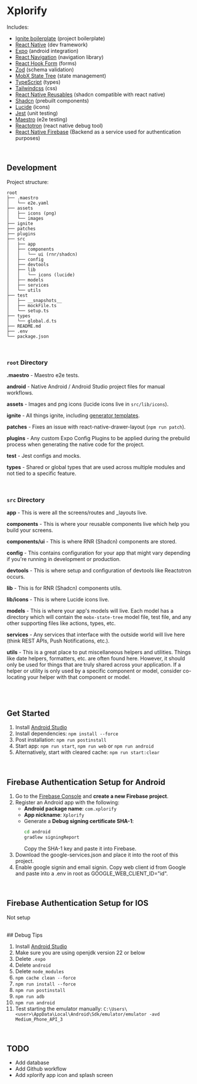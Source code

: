 # Xplorify

Includes:

- [Ignite boilerplate](https://github.com/infinitered/ignite) (project boilerplate)
- [React Native](https://reactnative.dev/) (dev framework)
- [Expo](https://expo.dev/) (android integration)
- [React Navigation](https://reactnavigation.org/) (navigation library)
- [React Hook Form](https://react-hook-form.com/) (forms)
- [Zod](https://zod.dev/) (schema validation)
- [MobX State Tree](https://mobx-state-tree.js.org/intro/welcome) (state management)
- [TypeScript](https://www.typescriptlang.org/) (types)
- [Tailwindcss](https://tailwindcss.com/) (css)
- [React Native Reusables](https://rnr-docs.vercel.app/getting-started/introduction/) (shadcn compatible with react native)
- [Shadcn](https://ui.shadcn.com/) (prebuilt components)
- [Lucide](https://lucide.dev/) (icons)
- [Jest](https://jestjs.io/) (unit testing)
- [Maestro](https://maestro.mobile.dev/) (e2e testing)
- [Reactotron](https://github.com/infinitered/reactotron) (react native debug tool)
- [React Native Firebase](https://rnfirebase.io/) (Backend as a service used for authentication purposes)

<br/>

## Development

Project structure:

```
root
├── .maestro
│   └── e2e.yaml
├── assets
│   ├── icons (png)
│   └── images
├── ignite
├── patches
├── plugins
├── src
│   ├── app
│   ├── components
│   │   └── ui (rnr/shadcn)
│   ├── config
│   ├── devtools
│   ├── lib
│   │   └── icons (lucide)
│   ├── models
│   ├── services
│   └── utils
├── test
│   ├── __snapshots__
│   ├── mockFile.ts
│   └── setup.ts
├── types
│   └── global.d.ts
├── README.md
├── .env
└── package.json
```

<br/>

### `root` Directory

**.maestro** - Maestro e2e tests.

**android** - Native Android / Android Studio project files for manual workflows.

**assets** - Images and png icons (lucide icons live in `src/lib/icons`).

**ignite** - All things ignite, including [generator templates](https://github.com/infinitered/ignite/blob/master/docs/boilerplate/ignite.md).

**patches** - Fixes an issue with react-native-drawer-layout (`npm run patch`).

**plugins** - Any custom Expo Config Plugins to be applied during the prebuild process when generating the native code for the project.

**test** - Jest configs and mocks.

**types** - Shared or global types that are used across multiple modules and not tied to a specific feature.

<br/>

### `src` Directory

**app** -
This is were all the screens/routes and \_layouts live.

**components** -
This is where your reusable components live which help you build your screens.

**components/ui** -
This is where RNR (Shadcn) components are stored.

**config** -
This contains configuration for your app that might vary depending if you're running in development or production.

**devtools** -
This is where setup and configuration of devtools like Reactotron occurs.

**lib** -
This is for RNR (Shadcn) components utils.

**lib/icons** -
This is where Lucide icons live.

**models** -
This is where your app's models will live. Each model has a directory which will contain the `mobx-state-tree` model file, test file, and any other supporting files like actions, types, etc.

**services** -
Any services that interface with the outside world will live here (think REST APIs, Push Notifications, etc.).

**utils** -
This is a great place to put miscellaneous helpers and utilities. Things like date helpers, formatters, etc. are often found here. However, it should only be used for things that are truly shared across your application. If a helper or utility is only used by a specific component or model, consider co-locating your helper with that component or model.

<br/>

<br/>

## Get Started

1. Install [Android Studio](https://reactnative.dev/docs/set-up-your-environment)
2. Install dependencies: `npm install --force`
3. Post installation: `npm run postinstall`
4. Start app: `npm run start`, `npm run web` or `npm run android`
5. Alternatively, start with cleared cache: `npm run start:clear`

<br/>

## Firebase Authentication Setup for Android

1. Go to the [Firebase Console](https://console.firebase.google.com/) and **create a new Firebase project**.
2. Register an Android app with the following:
   - **Android package name**: `com.xplorify`
   - **App nickname**: `Xplorify`
   - Generate a **Debug signing certificate SHA-1**:
     ```bash
     cd android
     gradlew signingReport
     ```
     Copy the SHA-1 key and paste it into Firebase.
3. Download the google-services.json and place it into the root of this project.
4. Enable google signin and email signin. Copy web client id from Google and paste into a .env in root as GOOGLE_WEB_CLIENT_ID="id".
<br/>

## Firebase Authentication Setup for IOS

Not setup

<br/>
## Debug Tips

1. Install [Android Studio](https://reactnative.dev/docs/set-up-your-environment)
2. Make sure you are using openjdk version 22 or below
3. Delete `.expo`
4. Delete `android`
5. Delete `node_modules`
6. `npm cache clean --force`
7. `npm run install --force`
8. `npm run postinstall`
9. `npm run adb`
10. `npm run android`
11. Test starting the emulator manually: `C:\Users\<user>\AppData\Local\Android\Sdk/emulator/emulator -avd Medium_Phone_API_3`

<br/>

## TODO

- Add database
- Add Github workflow
- Add xplorify app icon and splash screen
